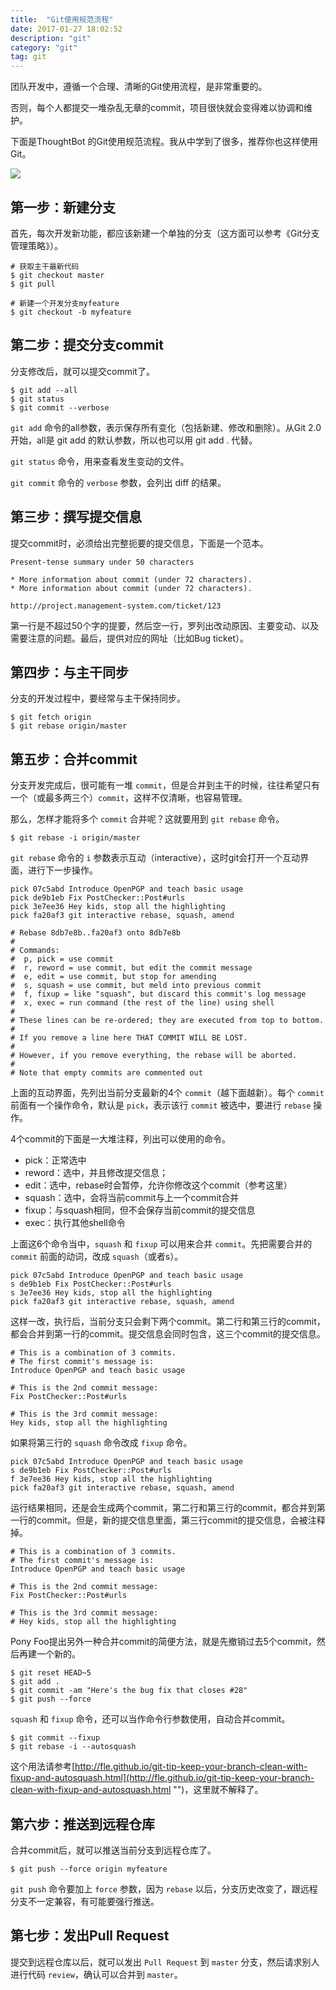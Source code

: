 ```yaml
---
title:  "Git使用规范流程"
date: 2017-01-27 18:02:52
description: "git"
category: "git"
tag: git
---
```


团队开发中，遵循一个合理、清晰的Git使用流程，是非常重要的。

否则，每个人都提交一堆杂乱无章的commit，项目很快就会变得难以协调和维护。

下面是ThoughtBot 的Git使用规范流程。我从中学到了很多，推荐你也这样使用Git。

<!-- more -->

![](http://i.imgur.com/WjTakfD.png)

## 第一步：新建分支

首先，每次开发新功能，都应该新建一个单独的分支（这方面可以参考《Git分支管理策略》）。

	# 获取主干最新代码
	$ git checkout master
	$ git pull
	
	# 新建一个开发分支myfeature
	$ git checkout -b myfeature

## 第二步：提交分支commit

分支修改后，就可以提交commit了。

	$ git add --all
	$ git status
	$ git commit --verbose

`git add` 命令的all参数，表示保存所有变化（包括新建、修改和删除）。从Git 2.0开始，all是 git add 的默认参数，所以也可以用 git add . 代替。

`git status` 命令，用来查看发生变动的文件。

`git commit` 命令的 `verbose` 参数，会列出 diff 的结果。

## 第三步：撰写提交信息

提交commit时，必须给出完整扼要的提交信息，下面是一个范本。

	Present-tense summary under 50 characters
	
	* More information about commit (under 72 characters).
	* More information about commit (under 72 characters).
	
	http://project.management-system.com/ticket/123

第一行是不超过50个字的提要，然后空一行，罗列出改动原因、主要变动、以及需要注意的问题。最后，提供对应的网址（比如Bug ticket）。

## 第四步：与主干同步

分支的开发过程中，要经常与主干保持同步。

	$ git fetch origin
	$ git rebase origin/master

## 第五步：合并commit

分支开发完成后，很可能有一堆 `commit`，但是合并到主干的时候，往往希望只有一个（或最多两三个）`commit`，这样不仅清晰，也容易管理。

那么，怎样才能将多个 `commit` 合并呢？这就要用到 `git rebase` 命令。

	$ git rebase -i origin/master

`git rebase` 命令的 `i` 参数表示互动（interactive），这时git会打开一个互动界面，进行下一步操作。

	pick 07c5abd Introduce OpenPGP and teach basic usage
	pick de9b1eb Fix PostChecker::Post#urls
	pick 3e7ee36 Hey kids, stop all the highlighting
	pick fa20af3 git interactive rebase, squash, amend
	
	# Rebase 8db7e8b..fa20af3 onto 8db7e8b
	#
	# Commands:
	#  p, pick = use commit
	#  r, reword = use commit, but edit the commit message
	#  e, edit = use commit, but stop for amending
	#  s, squash = use commit, but meld into previous commit
	#  f, fixup = like "squash", but discard this commit's log message
	#  x, exec = run command (the rest of the line) using shell
	#
	# These lines can be re-ordered; they are executed from top to bottom.
	#
	# If you remove a line here THAT COMMIT WILL BE LOST.
	#
	# However, if you remove everything, the rebase will be aborted.
	#
	# Note that empty commits are commented out

上面的互动界面，先列出当前分支最新的4个 `commit`（越下面越新）。每个 `commit` 前面有一个操作命令，默认是 `pick`，表示该行 `commit` 被选中，要进行 `rebase` 操作。

4个commit的下面是一大堆注释，列出可以使用的命令。

* pick：正常选中
* reword：选中，并且修改提交信息；
* edit：选中，rebase时会暂停，允许你修改这个commit（参考这里）
* squash：选中，会将当前commit与上一个commit合并
* fixup：与squash相同，但不会保存当前commit的提交信息
* exec：执行其他shell命令

上面这6个命令当中，`squash` 和 `fixup` 可以用来合并 `commit`。先把需要合并的 `commit` 前面的动词，改成 `squash`（或者s）。

	pick 07c5abd Introduce OpenPGP and teach basic usage
	s de9b1eb Fix PostChecker::Post#urls
	s 3e7ee36 Hey kids, stop all the highlighting
	pick fa20af3 git interactive rebase, squash, amend

这样一改，执行后，当前分支只会剩下两个commit。第二行和第三行的commit，都会合并到第一行的commit。提交信息会同时包含，这三个commit的提交信息。

	# This is a combination of 3 commits.
	# The first commit's message is:
	Introduce OpenPGP and teach basic usage
	
	# This is the 2nd commit message:
	Fix PostChecker::Post#urls
	
	# This is the 3rd commit message:
	Hey kids, stop all the highlighting

如果将第三行的 `squash` 命令改成 `fixup` 命令。

	pick 07c5abd Introduce OpenPGP and teach basic usage
	s de9b1eb Fix PostChecker::Post#urls
	f 3e7ee36 Hey kids, stop all the highlighting
	pick fa20af3 git interactive rebase, squash, amend

运行结果相同，还是会生成两个commit，第二行和第三行的commit，都合并到第一行的commit。但是，新的提交信息里面，第三行commit的提交信息，会被注释掉。

	# This is a combination of 3 commits.
	# The first commit's message is:
	Introduce OpenPGP and teach basic usage
	
	# This is the 2nd commit message:
	Fix PostChecker::Post#urls
	
	# This is the 3rd commit message:
	# Hey kids, stop all the highlighting

Pony Foo提出另外一种合并commit的简便方法，就是先撤销过去5个commit，然后再建一个新的。

	$ git reset HEAD~5
	$ git add .
	$ git commit -am "Here's the bug fix that closes #28"
	$ git push --force

`squash` 和 `fixup` 命令，还可以当作命令行参数使用，自动合并commit。

	$ git commit --fixup  
	$ git rebase -i --autosquash 

这个用法请参考[http://fle.github.io/git-tip-keep-your-branch-clean-with-fixup-and-autosquash.html](http://fle.github.io/git-tip-keep-your-branch-clean-with-fixup-and-autosquash.html "")，这里就不解释了。

## 第六步：推送到远程仓库

合并commit后，就可以推送当前分支到远程仓库了。

	$ git push --force origin myfeature

`git push` 命令要加上 `force` 参数，因为 `rebase` 以后，分支历史改变了，跟远程分支不一定兼容，有可能要强行推送。

## 第七步：发出Pull Request

提交到远程仓库以后，就可以发出 `Pull Request` 到 `master` 分支，然后请求别人进行代码 `review`，确认可以合并到 `master`。
